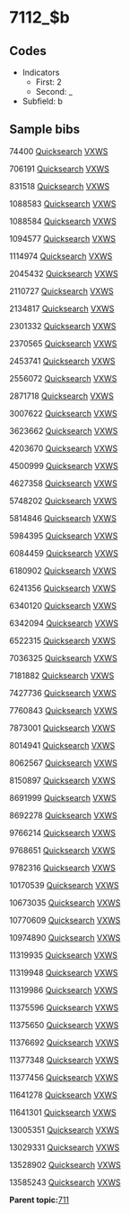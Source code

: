 # 7112\_$b

## Codes

-   Indicators
    -   First: 2
    -   Second: \_
-   Subfield: b

## Sample bibs

74400 [Quicksearch](https://search.library.yale.edu/catalog/74400) [VXWS](http://prodorbis.library.yale.edu:7014/vxws/GetHoldingsService?bibId=74400)

706191 [Quicksearch](https://search.library.yale.edu/catalog/706191) [VXWS](http://prodorbis.library.yale.edu:7014/vxws/GetHoldingsService?bibId=706191)

831518 [Quicksearch](https://search.library.yale.edu/catalog/831518) [VXWS](http://prodorbis.library.yale.edu:7014/vxws/GetHoldingsService?bibId=831518)

1088583 [Quicksearch](https://search.library.yale.edu/catalog/1088583) [VXWS](http://prodorbis.library.yale.edu:7014/vxws/GetHoldingsService?bibId=1088583)

1088584 [Quicksearch](https://search.library.yale.edu/catalog/1088584) [VXWS](http://prodorbis.library.yale.edu:7014/vxws/GetHoldingsService?bibId=1088584)

1094577 [Quicksearch](https://search.library.yale.edu/catalog/1094577) [VXWS](http://prodorbis.library.yale.edu:7014/vxws/GetHoldingsService?bibId=1094577)

1114974 [Quicksearch](https://search.library.yale.edu/catalog/1114974) [VXWS](http://prodorbis.library.yale.edu:7014/vxws/GetHoldingsService?bibId=1114974)

2045432 [Quicksearch](https://search.library.yale.edu/catalog/2045432) [VXWS](http://prodorbis.library.yale.edu:7014/vxws/GetHoldingsService?bibId=2045432)

2110727 [Quicksearch](https://search.library.yale.edu/catalog/2110727) [VXWS](http://prodorbis.library.yale.edu:7014/vxws/GetHoldingsService?bibId=2110727)

2134817 [Quicksearch](https://search.library.yale.edu/catalog/2134817) [VXWS](http://prodorbis.library.yale.edu:7014/vxws/GetHoldingsService?bibId=2134817)

2301332 [Quicksearch](https://search.library.yale.edu/catalog/2301332) [VXWS](http://prodorbis.library.yale.edu:7014/vxws/GetHoldingsService?bibId=2301332)

2370565 [Quicksearch](https://search.library.yale.edu/catalog/2370565) [VXWS](http://prodorbis.library.yale.edu:7014/vxws/GetHoldingsService?bibId=2370565)

2453741 [Quicksearch](https://search.library.yale.edu/catalog/2453741) [VXWS](http://prodorbis.library.yale.edu:7014/vxws/GetHoldingsService?bibId=2453741)

2556072 [Quicksearch](https://search.library.yale.edu/catalog/2556072) [VXWS](http://prodorbis.library.yale.edu:7014/vxws/GetHoldingsService?bibId=2556072)

2871718 [Quicksearch](https://search.library.yale.edu/catalog/2871718) [VXWS](http://prodorbis.library.yale.edu:7014/vxws/GetHoldingsService?bibId=2871718)

3007622 [Quicksearch](https://search.library.yale.edu/catalog/3007622) [VXWS](http://prodorbis.library.yale.edu:7014/vxws/GetHoldingsService?bibId=3007622)

3623662 [Quicksearch](https://search.library.yale.edu/catalog/3623662) [VXWS](http://prodorbis.library.yale.edu:7014/vxws/GetHoldingsService?bibId=3623662)

4203670 [Quicksearch](https://search.library.yale.edu/catalog/4203670) [VXWS](http://prodorbis.library.yale.edu:7014/vxws/GetHoldingsService?bibId=4203670)

4500999 [Quicksearch](https://search.library.yale.edu/catalog/4500999) [VXWS](http://prodorbis.library.yale.edu:7014/vxws/GetHoldingsService?bibId=4500999)

4627358 [Quicksearch](https://search.library.yale.edu/catalog/4627358) [VXWS](http://prodorbis.library.yale.edu:7014/vxws/GetHoldingsService?bibId=4627358)

5748202 [Quicksearch](https://search.library.yale.edu/catalog/5748202) [VXWS](http://prodorbis.library.yale.edu:7014/vxws/GetHoldingsService?bibId=5748202)

5814846 [Quicksearch](https://search.library.yale.edu/catalog/5814846) [VXWS](http://prodorbis.library.yale.edu:7014/vxws/GetHoldingsService?bibId=5814846)

5984395 [Quicksearch](https://search.library.yale.edu/catalog/5984395) [VXWS](http://prodorbis.library.yale.edu:7014/vxws/GetHoldingsService?bibId=5984395)

6084459 [Quicksearch](https://search.library.yale.edu/catalog/6084459) [VXWS](http://prodorbis.library.yale.edu:7014/vxws/GetHoldingsService?bibId=6084459)

6180902 [Quicksearch](https://search.library.yale.edu/catalog/6180902) [VXWS](http://prodorbis.library.yale.edu:7014/vxws/GetHoldingsService?bibId=6180902)

6241356 [Quicksearch](https://search.library.yale.edu/catalog/6241356) [VXWS](http://prodorbis.library.yale.edu:7014/vxws/GetHoldingsService?bibId=6241356)

6340120 [Quicksearch](https://search.library.yale.edu/catalog/6340120) [VXWS](http://prodorbis.library.yale.edu:7014/vxws/GetHoldingsService?bibId=6340120)

6342094 [Quicksearch](https://search.library.yale.edu/catalog/6342094) [VXWS](http://prodorbis.library.yale.edu:7014/vxws/GetHoldingsService?bibId=6342094)

6522315 [Quicksearch](https://search.library.yale.edu/catalog/6522315) [VXWS](http://prodorbis.library.yale.edu:7014/vxws/GetHoldingsService?bibId=6522315)

7036325 [Quicksearch](https://search.library.yale.edu/catalog/7036325) [VXWS](http://prodorbis.library.yale.edu:7014/vxws/GetHoldingsService?bibId=7036325)

7181882 [Quicksearch](https://search.library.yale.edu/catalog/7181882) [VXWS](http://prodorbis.library.yale.edu:7014/vxws/GetHoldingsService?bibId=7181882)

7427736 [Quicksearch](https://search.library.yale.edu/catalog/7427736) [VXWS](http://prodorbis.library.yale.edu:7014/vxws/GetHoldingsService?bibId=7427736)

7760843 [Quicksearch](https://search.library.yale.edu/catalog/7760843) [VXWS](http://prodorbis.library.yale.edu:7014/vxws/GetHoldingsService?bibId=7760843)

7873001 [Quicksearch](https://search.library.yale.edu/catalog/7873001) [VXWS](http://prodorbis.library.yale.edu:7014/vxws/GetHoldingsService?bibId=7873001)

8014941 [Quicksearch](https://search.library.yale.edu/catalog/8014941) [VXWS](http://prodorbis.library.yale.edu:7014/vxws/GetHoldingsService?bibId=8014941)

8062567 [Quicksearch](https://search.library.yale.edu/catalog/8062567) [VXWS](http://prodorbis.library.yale.edu:7014/vxws/GetHoldingsService?bibId=8062567)

8150897 [Quicksearch](https://search.library.yale.edu/catalog/8150897) [VXWS](http://prodorbis.library.yale.edu:7014/vxws/GetHoldingsService?bibId=8150897)

8691999 [Quicksearch](https://search.library.yale.edu/catalog/8691999) [VXWS](http://prodorbis.library.yale.edu:7014/vxws/GetHoldingsService?bibId=8691999)

8692278 [Quicksearch](https://search.library.yale.edu/catalog/8692278) [VXWS](http://prodorbis.library.yale.edu:7014/vxws/GetHoldingsService?bibId=8692278)

9766214 [Quicksearch](https://search.library.yale.edu/catalog/9766214) [VXWS](http://prodorbis.library.yale.edu:7014/vxws/GetHoldingsService?bibId=9766214)

9768651 [Quicksearch](https://search.library.yale.edu/catalog/9768651) [VXWS](http://prodorbis.library.yale.edu:7014/vxws/GetHoldingsService?bibId=9768651)

9782316 [Quicksearch](https://search.library.yale.edu/catalog/9782316) [VXWS](http://prodorbis.library.yale.edu:7014/vxws/GetHoldingsService?bibId=9782316)

10170539 [Quicksearch](https://search.library.yale.edu/catalog/10170539) [VXWS](http://prodorbis.library.yale.edu:7014/vxws/GetHoldingsService?bibId=10170539)

10673035 [Quicksearch](https://search.library.yale.edu/catalog/10673035) [VXWS](http://prodorbis.library.yale.edu:7014/vxws/GetHoldingsService?bibId=10673035)

10770609 [Quicksearch](https://search.library.yale.edu/catalog/10770609) [VXWS](http://prodorbis.library.yale.edu:7014/vxws/GetHoldingsService?bibId=10770609)

10974890 [Quicksearch](https://search.library.yale.edu/catalog/10974890) [VXWS](http://prodorbis.library.yale.edu:7014/vxws/GetHoldingsService?bibId=10974890)

11319935 [Quicksearch](https://search.library.yale.edu/catalog/11319935) [VXWS](http://prodorbis.library.yale.edu:7014/vxws/GetHoldingsService?bibId=11319935)

11319948 [Quicksearch](https://search.library.yale.edu/catalog/11319948) [VXWS](http://prodorbis.library.yale.edu:7014/vxws/GetHoldingsService?bibId=11319948)

11319986 [Quicksearch](https://search.library.yale.edu/catalog/11319986) [VXWS](http://prodorbis.library.yale.edu:7014/vxws/GetHoldingsService?bibId=11319986)

11375596 [Quicksearch](https://search.library.yale.edu/catalog/11375596) [VXWS](http://prodorbis.library.yale.edu:7014/vxws/GetHoldingsService?bibId=11375596)

11375650 [Quicksearch](https://search.library.yale.edu/catalog/11375650) [VXWS](http://prodorbis.library.yale.edu:7014/vxws/GetHoldingsService?bibId=11375650)

11376692 [Quicksearch](https://search.library.yale.edu/catalog/11376692) [VXWS](http://prodorbis.library.yale.edu:7014/vxws/GetHoldingsService?bibId=11376692)

11377348 [Quicksearch](https://search.library.yale.edu/catalog/11377348) [VXWS](http://prodorbis.library.yale.edu:7014/vxws/GetHoldingsService?bibId=11377348)

11377456 [Quicksearch](https://search.library.yale.edu/catalog/11377456) [VXWS](http://prodorbis.library.yale.edu:7014/vxws/GetHoldingsService?bibId=11377456)

11641278 [Quicksearch](https://search.library.yale.edu/catalog/11641278) [VXWS](http://prodorbis.library.yale.edu:7014/vxws/GetHoldingsService?bibId=11641278)

11641301 [Quicksearch](https://search.library.yale.edu/catalog/11641301) [VXWS](http://prodorbis.library.yale.edu:7014/vxws/GetHoldingsService?bibId=11641301)

13005351 [Quicksearch](https://search.library.yale.edu/catalog/13005351) [VXWS](http://prodorbis.library.yale.edu:7014/vxws/GetHoldingsService?bibId=13005351)

13029331 [Quicksearch](https://search.library.yale.edu/catalog/13029331) [VXWS](http://prodorbis.library.yale.edu:7014/vxws/GetHoldingsService?bibId=13029331)

13528902 [Quicksearch](https://search.library.yale.edu/catalog/13528902) [VXWS](http://prodorbis.library.yale.edu:7014/vxws/GetHoldingsService?bibId=13528902)

13585243 [Quicksearch](https://search.library.yale.edu/catalog/13585243) [VXWS](http://prodorbis.library.yale.edu:7014/vxws/GetHoldingsService?bibId=13585243)

**Parent topic:**[711](../../tags/711/711.md)

